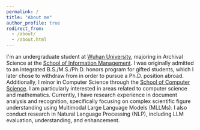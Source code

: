 ```yaml
---
permalink: /
title: "About me"
author_profile: true
redirect_from: 
  - /about/
  - /about.html
---
```


I'm an undergraduate student at [Wuhan University](https://en.whu.edu.cn/), majoring in Archival Science at the [School of Information Management](https://sim.whu.edu.cn/English/Home.htm). I was originally admitted to an integrated B.S./M.S./Ph.D. honors program for gifted students, which I later chose to withdraw from in order to pursue a Ph.D. position abroad. Additionally, I minor in Computer Science through the [School of Computer Science](https://cs.whu.edu.cn/english/index.htm). I am particularly interested in areas related to computer science and mathematics. Currently, I have research experience in document analysis and recognition, specifically focusing on complex scientific figure understanding using Multimodal Large Language Models (MLLMs). I also conduct research in Natural Language Processing (NLP), including LLM evaluation, understanding, and enhancement.
